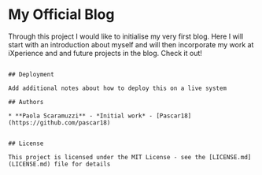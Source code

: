 # My Official Blog

Through this project I would like to initialise my very first blog. Here I will start with an introduction about myself and will then incorporate my work at iXperience and and future projects in the blog. Check it out!

```

## Deployment

Add additional notes about how to deploy this on a live system

## Authors

* **Paola Scaramuzzi** - *Initial work* - [Pascar18](https://github.com/pascar18)


## License

This project is licensed under the MIT License - see the [LICENSE.md](LICENSE.md) file for details
